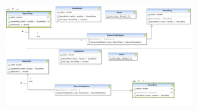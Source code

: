 
![Adapter Code UML](https://github.com/muarshad01/Java-Design-Patterns/blob/main/Adapter/images/adapter.png)
![Adapter Code UML](https://github.com/muarshad01/Java-Design-Patterns/blob/main/Diagrams/adapter/adapter.png)
